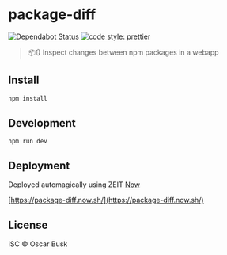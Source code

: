 # package-diff

[![Dependabot Status](https://api.dependabot.com/badges/status?host=github&repo=oBusk/package-diff)](https://dependabot.com)
[![code style: prettier](https://img.shields.io/badge/code_style-prettier-ff69b4.svg)](https://github.com/prettier/prettier)

> 📦🔃 Inspect changes between npm packages in a webapp

## Install

```bash
npm install
```

## Development

```
npm run dev
```

## Deployment

Deployed automagically using ZEIT [Now](https://now.sh/)

[https://package-diff.now.sh/](https://package-diff.now.sh/)

## License

ISC © Oscar Busk
